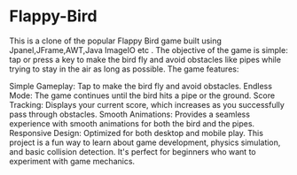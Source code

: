 # Flappy-Bird
This is a clone of the popular Flappy Bird game built using Jpanel,JFrame,AWT,Java ImageIO etc . The objective of the game is simple: tap or press a key to make the bird fly and avoid obstacles like pipes while trying to stay in the air as long as possible.
The game features:

Simple Gameplay: Tap to make the bird fly and avoid obstacles.
Endless Mode: The game continues until the bird hits a pipe or the ground.
Score Tracking: Displays your current score, which increases as you successfully pass through obstacles.
Smooth Animations: Provides a seamless experience with smooth animations for both the bird and the pipes.
Responsive Design: Optimized for both desktop and mobile play.
This project is a fun way to learn about game development, physics simulation, and basic collision detection. It's perfect for beginners who want to experiment with game mechanics.



